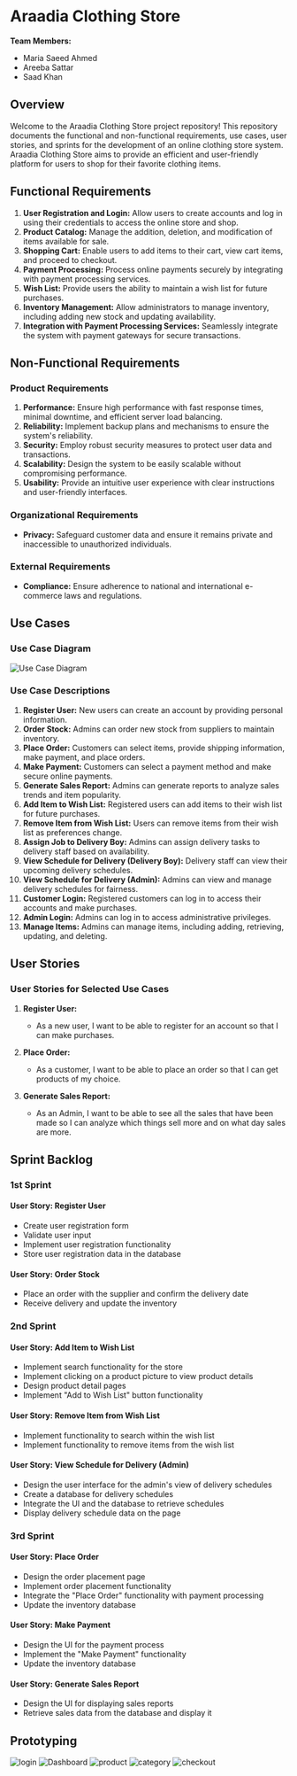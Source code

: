 # Araadia Clothing Store


**Team Members:**
- Maria Saeed Ahmed
- Areeba Sattar
- Saad Khan

## Overview

Welcome to the Araadia Clothing Store project repository! This repository documents the functional and non-functional requirements, use cases, user stories, and sprints for the development of an online clothing store system. Araadia Clothing Store aims to provide an efficient and user-friendly platform for users to shop for their favorite clothing items.

## Functional Requirements

1. **User Registration and Login:** Allow users to create accounts and log in using their credentials to access the online store and shop.
2. **Product Catalog:** Manage the addition, deletion, and modification of items available for sale.
3. **Shopping Cart:** Enable users to add items to their cart, view cart items, and proceed to checkout.
4. **Payment Processing:** Process online payments securely by integrating with payment processing services.
5. **Wish List:** Provide users the ability to maintain a wish list for future purchases.
6. **Inventory Management:** Allow administrators to manage inventory, including adding new stock and updating availability.
7. **Integration with Payment Processing Services:** Seamlessly integrate the system with payment gateways for secure transactions.

## Non-Functional Requirements

### Product Requirements

1. **Performance:** Ensure high performance with fast response times, minimal downtime, and efficient server load balancing.
2. **Reliability:** Implement backup plans and mechanisms to ensure the system's reliability.
3. **Security:** Employ robust security measures to protect user data and transactions.
4. **Scalability:** Design the system to be easily scalable without compromising performance.
5. **Usability:** Provide an intuitive user experience with clear instructions and user-friendly interfaces.

### Organizational Requirements

- **Privacy:** Safeguard customer data and ensure it remains private and inaccessible to unauthorized individuals.

### External Requirements

- **Compliance:** Ensure adherence to national and international e-commerce laws and regulations.

## Use Cases

### Use Case Diagram

![Use Case Diagram](use_case_diagram.PNG)

### Use Case Descriptions

1. **Register User:** New users can create an account by providing personal information.
2. **Order Stock:** Admins can order new stock from suppliers to maintain inventory.
3. **Place Order:** Customers can select items, provide shipping information, make payment, and place orders.
4. **Make Payment:** Customers can select a payment method and make secure online payments.
5. **Generate Sales Report:** Admins can generate reports to analyze sales trends and item popularity.
6. **Add Item to Wish List:** Registered users can add items to their wish list for future purchases.
7. **Remove Item from Wish List:** Users can remove items from their wish list as preferences change.
8. **Assign Job to Delivery Boy:** Admins can assign delivery tasks to delivery staff based on availability.
9. **View Schedule for Delivery (Delivery Boy):** Delivery staff can view their upcoming delivery schedules.
10. **View Schedule for Delivery (Admin):** Admins can view and manage delivery schedules for fairness.
11. **Customer Login:** Registered customers can log in to access their accounts and make purchases.
12. **Admin Login:** Admins can log in to access administrative privileges.
13. **Manage Items:** Admins can manage items, including adding, retrieving, updating, and deleting.

## User Stories

### User Stories for Selected Use Cases

1. **Register User:**
   - As a new user, I want to be able to register for an account so that I can make purchases.

2. **Place Order:**
   - As a customer, I want to be able to place an order so that I can get products of my choice.

3. **Generate Sales Report:**
   - As an Admin, I want to be able to see all the sales that have been made so I can analyze which things sell more and on what day sales are more.

## Sprint Backlog

### 1st Sprint

#### User Story: Register User
- Create user registration form
- Validate user input
- Implement user registration functionality
- Store user registration data in the database

#### User Story: Order Stock
- Place an order with the supplier and confirm the delivery date
- Receive delivery and update the inventory

### 2nd Sprint

#### User Story: Add Item to Wish List
- Implement search functionality for the store
- Implement clicking on a product picture to view product details
- Design product detail pages
- Implement "Add to Wish List" button functionality

#### User Story: Remove Item from Wish List
- Implement functionality to search within the wish list
- Implement functionality to remove items from the wish list

#### User Story: View Schedule for Delivery (Admin)
- Design the user interface for the admin's view of delivery schedules
- Create a database for delivery schedules
- Integrate the UI and the database to retrieve schedules
- Display delivery schedule data on the page

### 3rd Sprint

#### User Story: Place Order
- Design the order placement page
- Implement order placement functionality
- Integrate the "Place Order" functionality with payment processing
- Update the inventory database

#### User Story: Make Payment
- Design the UI for the payment process
- Implement the "Make Payment" functionality
- Update the inventory database

#### User Story: Generate Sales Report
- Design the UI for displaying sales reports
- Retrieve sales data from the database and display it

## Prototyping
![login](login.PNG)
![Dashboard](dashboard.PNG)
![product](product.PNG)
![category](category.PNG)
![checkout](checkout.PNG)

